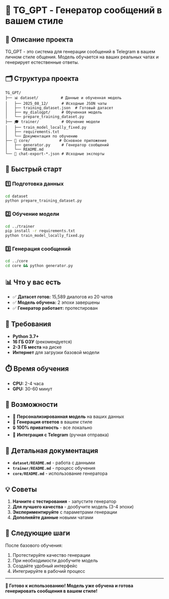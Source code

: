 # 🤖 TG_GPT - Генератор сообщений в вашем стиле

## 🎯 Описание проекта

TG_GPT - это система для генерации сообщений в Telegram в вашем личном стиле общения. Модель обучается на ваших реальных чатах и генерирует естественные ответы.

## 🗂️ Структура проекта

```
TG_GPT/
├── 📊 dataset/          # Данные и обученная модель
│   ├── 2025_08_12/      # Исходные JSON чаты
│   ├── training_dataset.json  # Готовый датасет
│   ├── my_dialogpt/     # Обученная модель
│   └── prepare_training_dataset.py
├── 🎓 trainer/          # Обучение модели
│   ├── train_model_locally_fixed.py
│   ├── requirements.txt
│   └── Документация по обучению
├── 🚀 core/             # Основное приложение
│   ├── generator.py     # Генератор сообщений
│   └── README.md
└── 📱 chat-export-*.json # Исходные экспорты
```

## 🚀 Быстрый старт

### 1️⃣ Подготовка данных
```bash
cd dataset
python prepare_training_dataset.py
```

### 2️⃣ Обучение модели
```bash
cd ../trainer
pip install -r requirements.txt
python train_model_locally_fixed.py
```

### 3️⃣ Генерация сообщений
```bash
cd ../core
cd core && python generator.py
```

## 📊 Что у вас есть

- ✅ **Датасет готов:** 15,589 диалогов из 20 чатов
- ✅ **Модель обучена:** 2 эпохи завершены
- ✅ **Генератор работает:** протестирован

## 🔧 Требования

- **Python 3.7+**
- **16 ГБ ОЗУ** (рекомендуется)
- **2-3 ГБ места** на диске
- **Интернет** для загрузки базовой модели

## ⏱️ Время обучения

- **CPU:** 2-4 часа
- **GPU:** 30-60 минут

## 🎯 Возможности

- 🤖 **Персонализированная модель** на ваших данных
- 💬 **Генерация ответов** в вашем стиле
- 🔒 **100% приватность** - все локально
- 📱 **Интеграция с Telegram** (ручная отправка)

## 📁 Детальная документация

- **`dataset/README.md`** - работа с данными
- **`trainer/README.md`** - процесс обучения
- **`core/README.md`** - использование генератора

## 💡 Советы

1. **Начните с тестирования** - запустите генератор
2. **Для лучшего качества** - дообучите модель (3-4 эпохи)
3. **Экспериментируйте** с параметрами генерации
4. **Дополняйте данные** новыми чатами

## 🔗 Следующие шаги

После базового обучения:
1. Протестируйте качество генерации
2. При необходимости дообучите модель
3. Создайте удобный интерфейс
4. Интегрируйте в рабочий процесс

---

**🎉 Готово к использованию! Модель уже обучена и готова генерировать сообщения в вашем стиле!** 